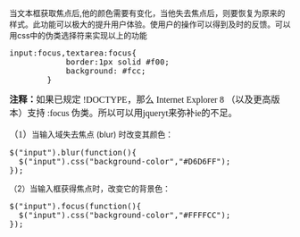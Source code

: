 <p>
    当文本框获取焦点后,他的颜色需要有变化，当他失去焦点后，则要恢复为原来的样式。此功能可以极大的提升用户体验。使用户的操作可以得到及时的反馈。可以用css中的伪类选择符来实现以上的功能
</p>
<pre class="brush:html;toolbar:false">input:focus,textarea:focus{
			border:1px solid #f00;
			background: #fcc;
		}</pre>
<p>
    <strong style="font-family: Simsun; font-size: medium; white-space: normal;">注释：</strong><span style="font-family: Simsun; font-size: medium;">如果已规定 !DOCTYPE，那么 Internet Explorer 8 （以及更高版本）支持 :focus 伪类。所以可以用jqueryt来弥补ie的不足。</span>
</p>
<p>
    <span style="font-family: Simsun; font-size: medium;">（1）</span>当输入域失去焦点 (blur) 时改变其颜色：
</p>
<pre class="brush:html;toolbar:false">$(&quot;input&quot;).blur(function(){
  $(&quot;input&quot;).css(&quot;background-color&quot;,&quot;#D6D6FF&quot;);
});</pre>
<p>
    （2）当输入框获得焦点时，改变它的背景色：<span style="font-family: Simsun; font-size: medium;"></span><br/>
</p>
<pre class="brush:html;toolbar:false">$(&quot;input&quot;).focus(function(){
  $(&quot;input&quot;).css(&quot;background-color&quot;,&quot;#FFFFCC&quot;);
});</pre>
<p>
    <br/>
</p>